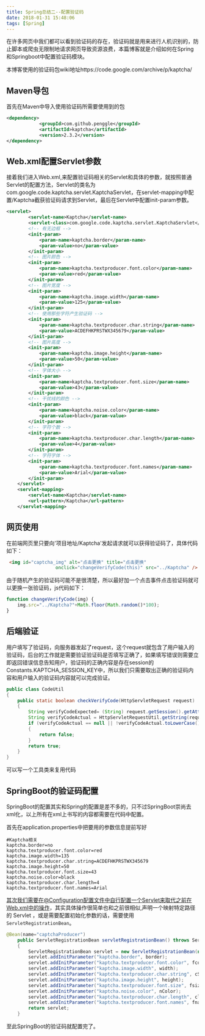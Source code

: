 ```yaml
---
title: Spring总结二--配置验证码
date: 2018-01-31 15:48:06
tags: [Spring]
---
```


在许多网页中我们都可以看到验证码的存在，验证码就是用来进行人机识别的，防止脚本或爬虫无限制地请求网页导致资源浪费，本篇博客就是介绍如何在Spring和Springboot中配置验证码模块。

<!-- more-->

本博客使用的验证码包wiki地址https://code.google.com/archive/p/kaptcha/



## Maven导包

首先在Maven中导入使用验证码所需要使用到的包

```xml
<dependency>
            <groupId>com.github.penggle</groupId>
            <artifactId>kaptcha</artifactId>
            <version>2.3.2</version>
</dependency>
```

## Web.xml配置Servlet参数

接着我们进入Web.xml,来配置验证码相关的Servlet和具体的参数，就按照普通Servlet的配置方法，Servlet的类名为com.google.code.kaptcha.servlet.KaptchaServlet，在servlet-mapping中配置/Kaptcha截获验证码请求到Servlet，最后在Servlet中配置init-param参数。

```xml
<servlet>
        <servlet-name>Kaptcha</servlet-name>
        <servlet-class>com.google.code.kaptcha.servlet.KaptchaServlet</servlet-class>
        <!-- 有无边框 -->
        <init-param>
            <param-name>kaptcha.border</param-name>
            <param-value>no</param-value>
        </init-param>
        <!-- 图片颜色 -->
        <init-param>
            <param-name>kaptcha.textproducer.font.color</param-name>
            <param-value>red</param-value>
        </init-param>
        <!-- 图片宽度 -->
        <init-param>
            <param-name>kaptcha.image.width</param-name>
            <param-value>125</param-value>
        </init-param>
        <!-- 使用那些字符产生验证码 -->
        <init-param>
            <param-name>kaptcha.textproducer.char.string</param-name>
            <param-value>ACDEFHKPRSTWX345679</param-value>
        </init-param>
        <!-- 图片高度 -->
        <init-param>
            <param-name>kaptcha.image.height</param-name>
            <param-value>50</param-value>
        </init-param>
        <!-- 字体大小 -->
        <init-param>
            <param-name>kaptcha.textproducer.font.size</param-name>
            <param-value>43</param-value>
        </init-param>
        <!-- 干扰线的颜色 -->
        <init-param>
            <param-name>kaptcha.noise.color</param-name>
            <param-value>black</param-value>
        </init-param>
        <!-- 字符个数 -->
        <init-param>
            <param-name>kaptcha.textproducer.char.length</param-name>
            <param-value>4</param-value>
        </init-param>
        <!-- 字符字体 -->
        <init-param>
            <param-name>kaptcha.textproducer.font.names</param-name>
            <param-value>Arial</param-value>
        </init-param>
    </servlet>
    <servlet-mapping>
        <servlet-name>Kaptcha</servlet-name>
        <url-pattern>/Kaptcha</url-pattern>
    </servlet-mapping>
```

## 网页使用

在前端网页里只要向'项目地址/Kaptcha'发起请求就可以获得验证码了，具体代码如下：

```html
 <img id="captcha_img" alt="点击更换" title="点击更换"
                  onclick="changeVerifyCode(this)" src="../Kaptcha" />
```

由于随机产生的验证码可能不是很清楚，所以最好加一个点击事件点击验证码就可以更换一张验证码，js代码如下：

```js
function changeVerifyCode(img) {
    img.src="../Kaptcha?"+Math.floor(Math.random()*100);
}
```

## 后端验证

用户填写了验证码，向服务器发起了request，这个request就包含了用户输入的验证码，后台的工作就是需要验证验证码是否填写正确了，如果填写错误则需要立即返回错误信息告知用户，验证码的正确内容是存在session的Constants.KAPTCHA_SESSION_KEY中，所以我们只需要取出正确的验证码内容和用户输入的验证码内容就可以完成验证。

```java
public class CodeUtil
{
    public static boolean checkVerifyCode(HttpServletRequest request)
    {
        String verifyCodeExpected= (String) request.getSession().getAttribute(Constants.KAPTCHA_SESSION_KEY);
        String verifyCodeActual = HttpServletRequestUtil.getString(request, "verifyCodeActual");
        if (verifyCodeActual == null || !verifyCodeActual.toLowerCase().equals(verifyCodeExpected.toLowerCase()))
        {
            return false;
        }
        return true;
    }
}
```

可以写一个工具类来复用代码

## SpringBoot的验证码配置

SpringBoot的配置其实和Spring的配置是差不多的，只不过SpringBoot崇尚去xml化，以上所有在xml上书写的内容都需要在代码中配置。

首先在application.properties中把要用的参数信息提前写好

```properties
#Kaptcha相关
kaptcha.border=no
kaptcha.textproducer.font.color=red
kaptcha.image.width=135
kaptcha.textproducer.char.string=ACDEFHKPRSTWX345679
kaptcha.image.height=50
kaptcha.textproducer.font.size=43
kaptcha.noise.color=black
kaptcha.textproducer.char.length=4
kaptcha.textproducer.font.names=Arial
```

其次我们需要在@Configuration配置文件中自行配置一个Servlet来取代之前在Web.xml中的操作，其实具体操作很简单也和之前很相似,声明一个映射特定路径的 Servlet ，或是需要配置初始化参数的话，需要使用`ServletRegistrationBean`。

```java
@Bean(name="captchaProducer")
    public ServletRegistrationBean servletRegistrationBean() throws ServletException
    {
        ServletRegistrationBean servlet = new ServletRegistrationBean(new KaptchaServlet(), "/Kaptcha");
        servlet.addInitParameter("kaptcha.border", border);
        servlet.addInitParameter("kaptcha.textproducer.font.color", fcolor);
        servlet.addInitParameter("kaptcha.image.width", width);
        servlet.addInitParameter("kaptcha.textproducer.char.string", cString);
        servlet.addInitParameter("kaptcha.image.height", height);
        servlet.addInitParameter("kaptcha.textproducer.font.size", fsize);
        servlet.addInitParameter("kaptcha.noise.color", nColor);
        servlet.addInitParameter("kaptcha.textproducer.char.length", clength);
        servlet.addInitParameter("kaptcha.textproducer.font.names", fnames);
        return servlet;
    }
```

至此SpringBoot的验证码就配置完了。